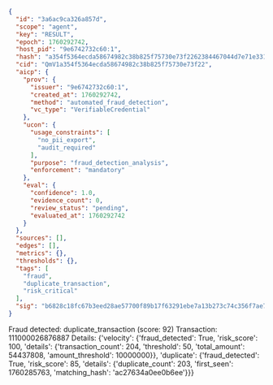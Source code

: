 ```json
{
  "id": "3a6ac9ca326a857d",
  "scope": "agent",
  "key": "RESULT",
  "epoch": 1760292742,
  "host_pid": "9e6742732c60:1",
  "hash": "a354f5364ecda58674982c38b825f75730e73f2262384467044d7e71e331b10a",
  "cid": "QmV1a354f5364ecda58674982c38b825f75730e73f22",
  "aicp": {
    "prov": {
      "issuer": "9e6742732c60:1",
      "created_at": 1760292742,
      "method": "automated_fraud_detection",
      "vc_type": "VerifiableCredential"
    },
    "ucon": {
      "usage_constraints": [
        "no_pii_export",
        "audit_required"
      ],
      "purpose": "fraud_detection_analysis",
      "enforcement": "mandatory"
    },
    "eval": {
      "confidence": 1.0,
      "evidence_count": 0,
      "review_status": "pending",
      "evaluated_at": 1760292742
    }
  },
  "sources": [],
  "edges": [],
  "metrics": {},
  "thresholds": {},
  "tags": [
    "fraud",
    "duplicate_transaction",
    "risk_critical"
  ],
  "sig": "b6828c18fc67b3eed28ae57700f89b17f63291ebe7a13b273c74c356f7ae7c66"
}
```

Fraud detected: duplicate_transaction (score: 92)
Transaction: 111000026876887
Details: {'velocity': {'fraud_detected': True, 'risk_score': 100, 'details': {'transaction_count': 204, 'threshold': 50, 'total_amount': 54437808, 'amount_threshold': 10000000}}, 'duplicate': {'fraud_detected': True, 'risk_score': 85, 'details': {'duplicate_count': 203, 'first_seen': 1760285763, 'matching_hash': 'ac27634a0ee0b6ee'}}}